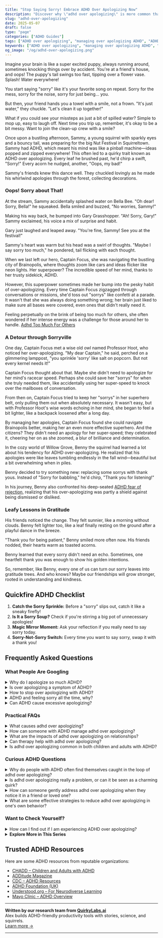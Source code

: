 ```yaml
---
title: "Stop Saying Sorry! Embrace ADHD Over Apologizing Now"
description: "Discover why \"adhd over apologizing\" is more common than you think and how to embrace your quirks without guilt. Feel seen and uplifted with each word!"
slug: "adhd-over-apologizing"
date: 2025-05-07
draft: false
type: "page"
categories: ["ADHD Guides"]
tags: ["ADHD over apologizing", "managing over apologizing ADHD", "ADHD apology habits", "reducing unnecessary apologies ADHD", "understanding ADHD social interactions", "ADHD emotional regulation tips", "coping with ADHD over apologizing"]
keywords: ["ADHD over apologizing", "managing over apologizing ADHD", "ADHD apology habits", "reducing unnecessary apologies ADHD", "understanding ADHD social interactions", "ADHD emotional regulation tips", "coping with ADHD over apologizing"]
og_image: "/og/adhd-over-apologizing.png"
---
```


Imagine your brain is like a super excited puppy, always running around, sometimes knocking things over by accident. You're at a friend's house, and oops! The puppy's tail swings too fast, tipping over a flower vase. Splash! Water everywhere!

You start saying "sorry" like it's your favorite song on repeat. Sorry for the mess, sorry for the noise, sorry for just being... you.

But then, your friend hands you a towel with a smile, not a frown. "It's just water," they chuckle. "Let's clean it up together!"

What if you could see your missteps as just a bit of spilled water? Simple to mop up, easy to laugh off. Next time you trip up, remember, it's okay to be a bit messy. Want to join the clean-up crew with a smile?

Once upon a bustling afternoon, Sammy, a young squirrel with sparkly eyes and a bouncy tail, was preparing for the big Nut Festival in Squirreltown. Sammy had ADHD, which meant his mind was like a pinball machine—ideas popped and zipped everywhere! This often led to a quirky trait known as ADHD over apologizing. Every leaf he brushed past, he'd chirp a swift, "Sorry!" Every acorn he nudged, another, "Oops, my bad!"

Sammy's friends knew this dance well. They chuckled lovingly as he made his whirlwind apologies through the forest, collecting decorations.

### Oops! Sorry about That!

At the stream, Sammy accidentally splashed water on Bella Bee. "Oh dear! Sorry, Bella!" he squeaked. Bella smiled and buzzed, "No worries, Sammy!"

Making his way back, he bumped into Gary Grasshopper. "Ah! Sorry, Gary!" Sammy exclaimed, his voice a mix of surprise and habit.

Gary just laughed and leaped away. "You're fine, Sammy! See you at the festival!"

Sammy's heart was warm but his head was a swirl of thoughts. "Maybe I say sorry too much," he pondered, tail flicking with each thought.

When we last left our hero, Captain Focus, she was navigating the bustling city of Brainopolis, where thoughts zoom like cars and ideas flicker like neon lights. Her superpower? The incredible speed of her mind, thanks to her trusty sidekick, ADHD.

However, this superpower sometimes made her bump into the pesky habit of over-apologizing. Every time Captain Focus zigzagged through conversations or missions, she'd toss out "sorrys" like confetti at a parade. It wasn't that she was always doing something wrong; her brain just liked to make sure all bases were covered, even ones that didn't really need it.

Feeling perpetually on the brink of being too much for others, she often wondered if her intense energy was a challenge for those around her to handle. [Adhd Too Much For Others](/pages/adhd-too-much-for-others/)

### A Detour through Sorryville

One day, Captain Focus met a wise old owl named Professor Hoot, who noticed her over-apologizing. "My dear Captain," he said, perched on a glimmering lamppost, "you sprinkle 'sorry' like salt on popcorn. But not every kernel needs it!"

Captain Focus thought about that. Maybe she didn't need to apologize for her mind's racecar speed. Perhaps she could save her "sorrys" for when she truly needed them, like accidentally using her super-speed to knock over the mailboxes of conversation.

From then on, Captain Focus tried to keep her "sorrys" in her superhero belt, only pulling them out when absolutely necessary. It wasn't easy, but with Professor Hoot's wise words echoing in her mind, she began to feel a bit lighter, like a backpack loosened after a long day.

By managing her apologies, Captain Focus found she could navigate Brainopolis better, making her an even more effective superhero. And the citizens? They didn't need an apology for her super-speed; they celebrated it, cheering her on as she zoomed, a blur of brilliance and determination.

In the cozy world of Willow Grove, Benny the squirrel had learned a lot about his tendency for ADHD over-apologizing. He realized that his apologies were like leaves tumbling endlessly in the fall wind—beautiful but a bit overwhelming when in piles.

Benny decided to try something new: replacing some sorrys with thank yous. Instead of "Sorry for babbling," he'd chirp, "Thank you for listening!"

In his journey, Benny also confronted his deep-seated [ADHD fear of rejection](/pages/adhd-fear-of-rejection/), realizing that his over-apologizing was partly a shield against being dismissed or disliked.

### Leafy Lessons in Gratitude

His friends noticed the change. They felt sunnier, like a morning without clouds. Benny felt lighter too, like a leaf finally resting on the ground after a playful dance in the breeze.

"Thank you for being patient," Benny smiled more often now. His friends nodded, their hearts warm as toasted acorns.

Benny learned that every sorry didn't need an echo. Sometimes, one heartfelt thank you was enough to show his golden intentions.

So, remember, like Benny, every one of us can turn our sorry leaves into gratitude trees. And who knows? Maybe our friendships will grow stronger, rooted in understanding and kindness.

## Quickfire ADHD Checklist

1. **Catch the Sorry Sprinkle:** Before a "sorry" slips out, catch it like a sneaky firefly!
2. **Is It a Sorry Soup?** Check if you're stirring a big pot of unnecessary apologies!
3. **Magic Mirror Moment:** Ask your reflection if you really need to say sorry today.
4. **Sorry-Not-Sorry Switch:** Every time you want to say sorry, swap it with a thank you!

## Frequently Asked Questions



### What People Are Googling

<details><summary>Why do I apologize so much ADHD?</summary><p>It's really common for folks with ADHD to find themselves apologizing a lot. This often stems from a lifetime of experiences where your ADHD traits might have been misunderstood or criticized by others, leading to feelings of being a bit out of step. It's like you're carrying an invisible backpack full of worries about making mistakes or bothering others. Remember, your intentions are good, and it's okay to be gentle with yourself. Learning to recognize when an apology is truly needed and when you're just being hard on yourself can be a freeing part of your journey.</p></details>
<details><summary>Is over apologizing a symptom of ADHD?</summary><p>Yes, over apologizing can definitely be related to ADHD. Many individuals with ADHD might find themselves apologizing often, especially if they're aware of past instances where their actions, driven by ADHD symptoms, may have caused misunderstandings or inconveniences. This habit can also stem from a heightened sensitivity to social cues and a strong desire to maintain harmony in relationships. If you notice this in yourself, it’s okay to be gentle and remind yourself that everyone makes mistakes, and it’s not always necessary to apologize for the quirks that make you uniquely you.</p></details>
<details><summary>How to stop over apologizing with ADHD?</summary><p>It's really common for folks with ADHD to find themselves over-apologizing, often because they're worried about how their ADHD symptoms affect others. A helpful first step is to become more aware of when and why you're apologizing. Is it because you genuinely made a mistake, or are you feeling insecure about your ADHD traits? Instead of a quick "sorry," try expressing gratitude, like saying "Thank you for your patience," or share your feelings, "I feel scattered today, thanks for bearing with me." This approach acknowledges your feelings and the support of others without reinforcing any negative self-perceptions. Keep practicing, and remember, it’s okay to be a work in progress!</p></details>
<details><summary>ADHD and feeling sorry all the time, why?</summary><p>Oh, feeling apologetic all the time can really weigh on you, can't it? When you have ADHD, you might often find yourself saying sorry for things like being late, forgetting details, or even the way you react to certain situations. This happens because ADHD can affect your time management, memory, and emotional regulation. Remember, it's okay to be gentle with yourself and recognize that these challenges are part of your ADHD, not a reflection of your character or effort. You're doing your best, and that's more than enough.</p></details>
<details><summary>Can ADHD cause excessive apologizing?</summary><p>Absolutely, excessive apologizing can indeed be a common trait among individuals with ADHD. This often stems from a heightened sensitivity to others' feelings and a strong desire to maintain harmony in relationships. It's also linked to experiences of past misunderstandings or mistakes, leading to a worry about repeating them. Remember, while it's great to be considerate, it's also important to recognize your value and that not every situation warrants an apology – you're doing just fine!</p></details>



### Practical FAQs

<details><summary>What causes adhd over apologizing?</summary><p>Over-apologizing in ADHD can often be linked to a desire for social harmony and a fear of criticism or rejection. Many individuals with ADHD have experienced negative feedback or misunderstandings in social interactions, which can lead to a heightened self-awareness and sensitivity. This, in turn, might make someone more likely to apologize frequently, as a way to smooth over any perceived disruptions or offenses before they escalate. It’s a protective behavior, really, showing a deep care for relationships and a wish to keep things positive and calm.</p></details>
<details><summary>How can someone with ADHD manage adhd over apologizing?</summary><p>It’s quite common for individuals with ADHD to find themselves over-apologizing, often as a response to past experiences of misunderstandings or mistakes. A good step towards managing this is to become more aware of when and why you feel the urge to apologize. Is it truly warranted, or is it a reflex? Try to replace apologies with expressions of gratitude where appropriate, like saying “Thank you for your patience” instead of “Sorry I’m late.” This small shift can help reinforce a positive interaction and slowly reduce the habit of over-apologizing, while still acknowledging the feelings of others.</p></details>
<details><summary>What are the impacts of adhd over apologizing on relationships?</summary><p>Absolutely, over-apologizing is something many people with ADHD might find themselves doing, often because they're aware they might have missed some social cues or made errors due to inattention or forgetfulness. This can impact relationships by potentially leading others to feel frustrated or confused, thinking that the apologies might not always seem necessary or sincere. It's important to remember that building awareness of when and why you're apologizing can help. By focusing on this, you can work towards more meaningful apologies and assert your feelings more confidently, enhancing your relationships and your self-esteem.</p></details>
<details><summary>Can therapy help with adhd over apologizing?</summary><p>Absolutely, therapy can be a wonderful support in managing over-apologizing linked to ADHD. It's not uncommon for individuals with ADHD to sometimes feel unsure about social cues, which can lead to apologizing more than necessary. A therapist can help you explore the roots of this habit, build confidence in social interactions, and develop more effective communication strategies. Together, you can work on understanding and reinforcing your self-worth, helping you feel more secure and less inclined to over-apologize.</p></details>
<details><summary>Is adhd over apologizing common in both children and adults with ADHD?</summary><p>Absolutely, over-apologizing is indeed a common behavior among both children and adults with ADHD. This often stems from a heightened sensitivity to social cues and a strong desire to maintain harmony in their relationships. Many individuals with ADHD are acutely aware of their differences and how they might be perceived, which can lead to frequent apologies whenever they feel they've possibly made a mistake or caused inconvenience. It’s a tender-hearted way they try to show they care, even if they're being harder on themselves than necessary.</p></details>



### Curious ADHD Questions

<details><summary>Why do people with ADHD often find themselves caught in the loop of adhd over apologizing?</summary><p>Absolutely, it's quite common for folks with ADHD to find themselves over-apologizing, and it's really understandable when you think about it. Typically, this happens because individuals with ADHD are often more aware of the times they might not meet expectations, whether it's arriving late, missing details, or forgetting tasks. This heightened self-awareness can make them feel they need to apologize more, in an effort to smooth things over or reassure others of their intentions. Additionally, many people with ADHD are quite empathetic, so they feel deeply about the possibility of having inconvenienced someone, and thus, the apologies might come out more frequently. It's a warm-hearted response, even if it's one they feel they need to manage.</p></details>
<details><summary>Is adhd over apologizing really a problem, or can it be seen as a charming quirk?</summary><p>Oh, over-apologizing is definitely a common trait among those of us with ADHD, and while it can sometimes be seen as a charming quirk, it often stems from our desire to be liked and accepted, or from past experiences where we've felt misunderstood. It's important to recognize when we're doing it excessively, as it can signal low self-esteem or anxiety. Cultivating self-awareness can help us find a balance, ensuring our apologies are meaningful and appropriate, rather than a reflex. Remember, your thoughts and feelings are valid, and you don’t need to apologize for simply being yourself!</p></details>
<details><summary>How can someone gently address adhd over apologizing when they notice it in a friend or loved one?</summary><p>Ah, noticing a friend or loved one over-apologizing due to their ADHD can really tug at your heartstrings. It’s lovely that you want to approach this gently. A cozy chat over a cup of tea might be a good start, where you can kindly express your observations. You might say something like, "I've noticed you often say sorry even when things aren't your fault. I just want you to know you don't need to feel sorry around me; you're safe and loved just as you are." This way, you're not only addressing the pattern but also reinforcing your support and acceptance, which is just wonderful.</p></details>
<details><summary>What are some effective strategies to reduce adhd over apologizing in one's own behavior?</summary><p>It's wonderful that you're exploring ways to manage over-apologizing, a common habit for many of us with ADHD. One effective strategy is to pause before you apologize and ask yourself if you've truly done something wrong or if the apology is more about habit or seeking reassurance. Another helpful approach is to replace apologies with gratitude where appropriate. For instance, instead of saying "Sorry I'm late," you might try, "Thank you for waiting for me." This not only reduces unnecessary apologies but also helps in building a positive interaction. Lastly, practicing assertiveness can boost your confidence and decrease the impulse to apologize when it's not warranted. Remember, it's a journey of small steps, and each step is a victory!</p></details>



### Want to Check Yourself?

<details><summary>How can I find out if I am experiencing ADHD over apologizing?</summary><p>Oh, noticing if you're over-apologizing can be quite revealing about your patterns! Often, folks with ADHD might apologize excessively due to worries about how their behavior is perceived, especially if they’ve often received negative feedback in the past. To observe if this is happening to you, you might start by keeping a little journal where you jot down when you apologize and what for. Reflecting on whether these apologies were truly necessary or if they were more about feeling insecure can help you understand your habits better. This gentle self-awareness is a great first step in feeling more at ease with yourself.</p></details>

<script type="application/ld+json">
{
  "@context": "https://schema.org",
  "@type": "FAQPage",
  "mainEntity": [
    {
      "@type": "Question",
      "name": "Why do I apologize so much ADHD?",
      "acceptedAnswer": {
        "@type": "Answer",
        "text": "It's really common for folks with ADHD to find themselves apologizing a lot. This often stems from a lifetime of experiences where your ADHD traits might have been misunderstood or criticized by others, leading to feelings of being a bit out of step. It's like you're carrying an invisible backpack full of worries about making mistakes or bothering others. Remember, your intentions are good, and it's okay to be gentle with yourself. Learning to recognize when an apology is truly needed and when you're just being hard on yourself can be a freeing part of your journey."
      }
    },
    {
      "@type": "Question",
      "name": "Is over apologizing a symptom of ADHD?",
      "acceptedAnswer": {
        "@type": "Answer",
        "text": "Yes, over apologizing can definitely be related to ADHD. Many individuals with ADHD might find themselves apologizing often, especially if they're aware of past instances where their actions, driven by ADHD symptoms, may have caused misunderstandings or inconveniences. This habit can also stem from a heightened sensitivity to social cues and a strong desire to maintain harmony in relationships. If you notice this in yourself, it\u2019s okay to be gentle and remind yourself that everyone makes mistakes, and it\u2019s not always necessary to apologize for the quirks that make you uniquely you."
      }
    },
    {
      "@type": "Question",
      "name": "How to stop over apologizing with ADHD?",
      "acceptedAnswer": {
        "@type": "Answer",
        "text": "It's really common for folks with ADHD to find themselves over-apologizing, often because they're worried about how their ADHD symptoms affect others. A helpful first step is to become more aware of when and why you're apologizing. Is it because you genuinely made a mistake, or are you feeling insecure about your ADHD traits? Instead of a quick \"sorry,\" try expressing gratitude, like saying \"Thank you for your patience,\" or share your feelings, \"I feel scattered today, thanks for bearing with me.\" This approach acknowledges your feelings and the support of others without reinforcing any negative self-perceptions. Keep practicing, and remember, it\u2019s okay to be a work in progress!"
      }
    },
    {
      "@type": "Question",
      "name": "ADHD and feeling sorry all the time, why?",
      "acceptedAnswer": {
        "@type": "Answer",
        "text": "Oh, feeling apologetic all the time can really weigh on you, can't it? When you have ADHD, you might often find yourself saying sorry for things like being late, forgetting details, or even the way you react to certain situations. This happens because ADHD can affect your time management, memory, and emotional regulation. Remember, it's okay to be gentle with yourself and recognize that these challenges are part of your ADHD, not a reflection of your character or effort. You're doing your best, and that's more than enough."
      }
    },
    {
      "@type": "Question",
      "name": "Can ADHD cause excessive apologizing?",
      "acceptedAnswer": {
        "@type": "Answer",
        "text": "Absolutely, excessive apologizing can indeed be a common trait among individuals with ADHD. This often stems from a heightened sensitivity to others' feelings and a strong desire to maintain harmony in relationships. It's also linked to experiences of past misunderstandings or mistakes, leading to a worry about repeating them. Remember, while it's great to be considerate, it's also important to recognize your value and that not every situation warrants an apology \u2013 you're doing just fine!"
      }
    }
  ]
}
</script>
<script type="application/ld+json">
{
  "@context": "https://schema.org",
  "@type": "Article",
  "author": {
    "@type": "Person",
    "name": "QuirkyLabs",
    "url": "https://quirkylabs.ai/about"
  },
  "headline": "\"Stop Saying Sorry! Embrace ADHD Over Apologizing Now\"",
  "mainEntityOfPage": "https://blog.quirkylabs.ai/pages/adhd-over-apologizing/",
  "datePublished": "2025-05-07"
}
</script>
<script type="application/ld+json">
{
  "@context": "https://schema.org",
  "@type": "BreadcrumbList",
  "itemListElement": [
    {
      "@type": "ListItem",
      "position": 1,
      "name": "Home",
      "item": "https://quirkylabs.ai/"
    },
    {
      "@type": "ListItem",
      "position": 2,
      "name": "Blog",
      "item": "https://blog.quirkylabs.ai/"
    },
    {
      "@type": "ListItem",
      "position": 3,
      "name": "\"Stop Saying Sorry! Embrace ADHD Over Apologizing Now\"",
      "item": "https://blog.quirkylabs.ai/pages/adhd-over-apologizing/"
    }
  ]
}
</script>

<details>
<summary><strong>Explore More in This Series</strong></summary>

- [Adhd Breakups And Blame](/pages/adhd-breakups-and-blame/)
- [Adhd Too Much For Others](/pages/adhd-too-much-for-others/)
- [Adhd Too Emotional](/pages/adhd-too-emotional/)
- [Adhd Fear Being Unlovable](/pages/adhd-fear-being-unlovable/)
- [Adhd Fear Of Rejection](/pages/adhd-fear-of-rejection/)
- [Adhd Sabotaging Relationships](/pages/adhd-sabotaging-relationships/)
- [Adhd Do I Deserve Love](/pages/adhd-do-i-deserve-love/)
- [Adhd Anxious Attachment](/pages/adhd-anxious-attachment/)
</details>



## Trusted ADHD Resources

Here are some ADHD resources from reputable organizations:

- [CHADD – Children and Adults with ADHD](https://chadd.org)
- [ADDitude Magazine](https://www.additudemag.com)
- [CDC – ADHD Resources](https://www.cdc.gov/ncbddd/adhd)
- [ADHD Foundation (UK)](https://www.adhdfoundation.org.uk)
- [Understood.org – For Neurodiverse Learning](https://www.understood.org)
- [Mayo Clinic – ADHD Overview](https://www.mayoclinic.org/diseases-conditions/adhd)


---

**Written by our research team from [QuirkyLabs.ai](https://quirkylabs.ai)**  
Alex builds ADHD-friendly productivity tools with stories, science, and squirrels.  
[Learn more →](https://quirkylabs.ai)

---